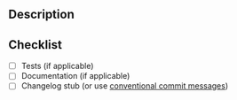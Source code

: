 ## Description

<!-- Link to the related issue -->

<!-- Write a brief description of the changes introduced by this PR -->

<!-- Provide code snippets / GIFs or screenshots, if it makes sense -->

## Checklist

- [ ] Tests (if applicable)
- [ ] Documentation (if applicable)
- [ ] Changelog stub (or use [conventional commit messages](https://www.conventionalcommits.org/))
